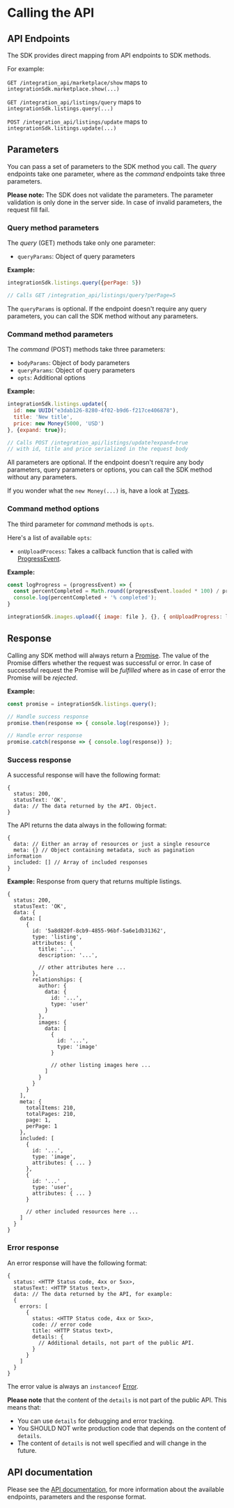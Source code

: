 # Calling the API

## API Endpoints

The SDK provides direct mapping from API endpoints to SDK methods.

For example:

`GET /integration_api/marketplace/show` maps to `integrationSdk.marketplace.show(...)`

`GET /integration_api/listings/query` maps to `integrationSdk.listings.query(...)`

`POST /integration_api/listings/update` maps to `integrationSdk.listings.update(...)`

## Parameters

You can pass a set of parameters to the SDK method you call. The
*query* endpoints take one parameter, where as the *command* endpoints
take three parameters.

**Please note:** The SDK does not validate the parameters. The
parameter validation is only done in the server side. In case of
invalid parameters, the request fill fail.

### Query method parameters

The *query* (GET) methods take only one parameter:

* `queryParams`: Object of query parameters

**Example:**

```js
integrationSdk.listings.query({perPage: 5})

// Calls GET /integration_api/listings/query?perPage=5
```

The `queryParams` is optional. If the endpoint doesn't require any
query parameters, you can call the SDK method without any parameters.

### Command method parameters

The *command* (POST) methods take three parameters:

* `bodyParams`: Object of body parameters
* `queryParams`: Object of query parameters
* `opts`: Additional options

**Example:**

```js
integrationSdk.listings.update({
  id: new UUID("e3dab126-8280-4f02-b9d6-f217ce406878"),
  title: 'New title',
  price: new Money(5000, 'USD')
}, {expand: true});

// Calls POST /integration_api/listings/update?expand=true
// with id, title and price serialized in the request body
```

All parameters are optional. If the endpoint doesn't require any body
parameters, query parameters or options, you can call the SDK method
without any parameters.

If you wonder what the `new Money(...)` is, have a look at [Types](./types.md).

### Command method options

The third parameter for *command* methods is `opts`.

Here's a list of available `opts`:

* `onUploadProcess`: Takes a callback function that is called with [ProgressEvent](https://developer.mozilla.org/en-US/docs/Web/API/ProgressEvent).

**Example:**

```js
const logProgress = (progressEvent) => {
  const percentCompleted = Math.round((progressEvent.loaded * 100) / progressEvent.total);
  console.log(percentCompleted + '% completed');
}

integrationSdk.images.upload({ image: file }, {}, { onUploadProgress: logProgress })
```

## Response

Calling any SDK method will always return a [Promise](https://developer.mozilla.org/en-US/docs/Web/JavaScript/Reference/Global_Objects/Promise). The value of the Promise differs whether the request was successful or error. In case of successful request the Promise will be *fulfilled* where as in case of error the Promise will be *rejected*.

**Example:**

```js
const promise = integrationSdk.listings.query();

// Handle success response
promise.then(response => { console.log(response)} );

// Handle error response
promise.catch(response => { console.log(response)} );
```

### Success response

A successful response will have the following format:

```
{
  status: 200,
  statusText: 'OK',
  data: // The data returned by the API. Object.
}
```

The API returns the data always in the following format:

```
{
  data: // Either an array of resources or just a single resource
  meta: {} // Object containing metadata, such as pagination information
  included: [] // Array of included responses
}
```

**Example:** Response from query that returns multiple listings.

```
{
  status: 200,
  statusText: 'OK',
  data: {
    data: [
      {
        id: '5a8d820f-8cb9-4855-96bf-5a6e1db31362',
        type: 'listing',
        attributes: {
          title: '...'
          description: '...',

          // other attributes here ...
        },
        relationships: {
          author: {
            data: {
              id: '...',
              type: 'user'
            }
          },
          images: {
            data: [
              {
                id: '...',
                type: 'image'
              }

              // other listing images here ...
            ]
          }
        }
      }
    ],
    meta: {
      totalItems: 210,
      totalPages: 210,
      page: 1,
      perPage: 1
    },
    included: [
      {
        id: '...',
        type: 'image',
        attributes: { ... }
      },
      {
        id: '...' ,
        type: 'user',
        attributes: { ... }
      }

      // other included resources here ...
    ]
  }
}
```

### Error response

An error response will have the following format:

```
{
  status: <HTTP Status code, 4xx or 5xx>,
  statusText: <HTTP Status text>,
  data: // The data returned by the API, for example:
  {
    errors: [
      {
        status: <HTTP Status code, 4xx or 5xx>,
        code: // error code
        title: <HTTP Status text>,
        details: {
          // Additional details, not part of the public API.
        }
      }
    ]
  }
}
```

The error value is always an `instanceof` [Error](https://developer.mozilla.org/en-US/docs/Web/JavaScript/Reference/Global_Objects/Error).

**Please note** that the content of the `details` is not part of the public API. This means that:

- You can use `details` for debugging and error tracking.
- You SHOULD NOT write production code that depends on the content of `details`.
- The content of `details` is not well specified and will change in the future.

## API documentation

Please see the [API documentation](https://www.sharetribe.com/api-reference/), for more information about the available endpoints, parameters and the response format.

